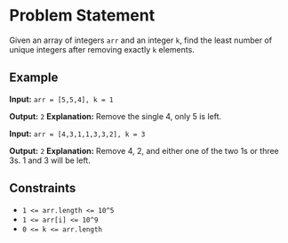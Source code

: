 # Problem Statement

Given an array of integers `arr` and an integer `k`, find the least number of unique integers after removing exactly `k` elements.

## Example

**Input:**
`arr = [5,5,4], k = 1`

**Output:** `2`
**Explanation:**
Remove the single 4, only 5 is left.

**Input:**
`arr = [4,3,1,1,3,3,2], k = 3`

**Output:** `2`
**Explanation:**
Remove 4, 2, and either one of the two 1s or three 3s. 1 and 3 will be left.

## Constraints

- `1 <= arr.length <= 10^5`
- `1 <= arr[i] <= 10^9`
- `0 <= k <= arr.length`
